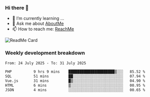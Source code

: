 ### Hi there 👋

- 🌱 I’m currently learning ...
- 💬 Ask me about [AboutMe](https://www.itzcy.com/about)
- 📫 How to reach me: [ReachMe](https://www.itzcy.com/about)

![ReadMe Card](https://github-readme-stats-ten-gilt.vercel.app/api?username=SuperChenYun&show_icons=true&title_color=fff&icon_color=79ff97&text_color=9f9f9f&bg_color=151515&hide_border=true)

### Weekly development breakdown
<!--START_SECTION:waka-->

```txt
From: 24 July 2025 - To: 31 July 2025

PHP          9 hrs 9 mins    █████████████████████▒░░░   85.52 %
SQL          51 mins         ██░░░░░░░░░░░░░░░░░░░░░░░   07.94 %
Vue.js       31 mins         █▒░░░░░░░░░░░░░░░░░░░░░░░   04.90 %
HTML         6 mins          ▒░░░░░░░░░░░░░░░░░░░░░░░░   00.95 %
JSON         4 mins          ░░░░░░░░░░░░░░░░░░░░░░░░░   00.65 %
```

<!--END_SECTION:waka-->
